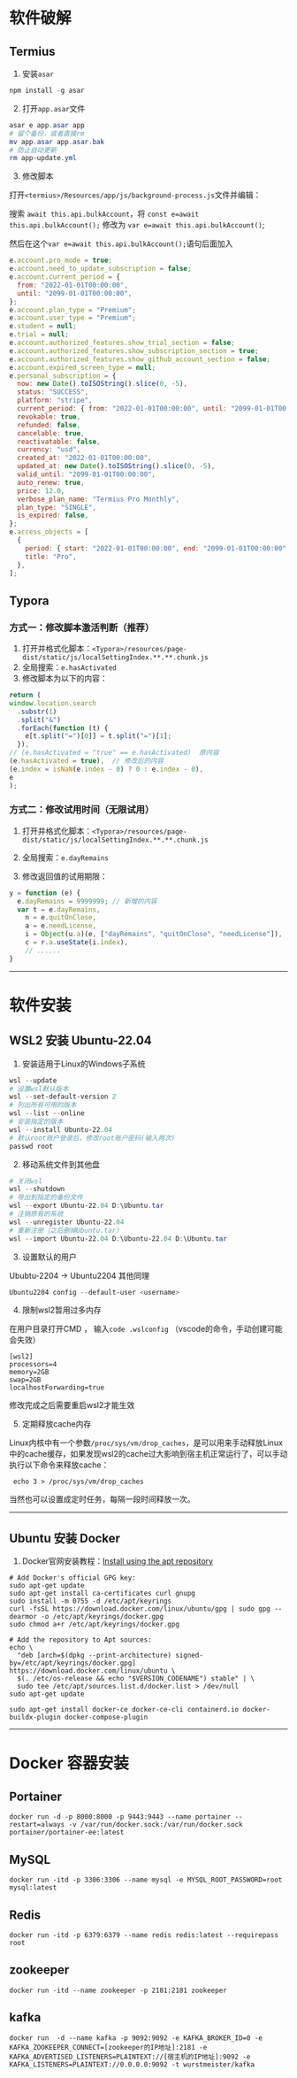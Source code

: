 # 软件破解

## Termius

1. 安装`asar`

```powershell
npm install -g asar
```

2. 打开`app.asar`文件

```powershell
asar e app.asar app
# 留个备份，或者直接rm
mv app.asar app.asar.bak 
# 防止自动更新
rm app-update.yml
```

3. 修改脚本

打开`<termius>/Resources/app/js/background-process.js`文件并编辑：

搜索 `await this.api.bulkAccount`，将 `const e=await this.api.bulkAccount();` 修改为 `var e=await this.api.bulkAccount()`;

然后在这个`var e=await this.api.bulkAccount();`语句后面加入

```javascript
e.account.pro_mode = true;
e.account.need_to_update_subscription = false;
e.account.current_period = {
  from: "2022-01-01T00:00:00",
  until: "2099-01-01T00:00:00",
};
e.account.plan_type = "Premium";
e.account.user_type = "Premium";
e.student = null;
e.trial = null;
e.account.authorized_features.show_trial_section = false;
e.account.authorized_features.show_subscription_section = true;
e.account.authorized_features.show_github_account_section = false;
e.account.expired_screen_type = null;
e.personal_subscription = {
  now: new Date().toISOString().slice(0, -5),
  status: "SUCCESS",
  platform: "stripe",
  current_period: { from: "2022-01-01T00:00:00", until: "2099-01-01T00:00:00" },
  revokable: true,
  refunded: false,
  cancelable: true,
  reactivatable: false,
  currency: "usd",
  created_at: "2022-01-01T00:00:00",
  updated_at: new Date().toISOString().slice(0, -5),
  valid_until: "2099-01-01T00:00:00",
  auto_renew: true,
  price: 12.0,
  verbose_plan_name: "Termius Pro Monthly",
  plan_type: "SINGLE",
  is_expired: false,
};
e.access_objects = [
  {
    period: { start: "2022-01-01T00:00:00", end: "2099-01-01T00:00:00" },
    title: "Pro",
  },
];
```

## Typora

### 方式一：修改脚本激活判断（推荐）

1. 打开并格式化脚本：`<Typora>/resources/page-dist/static/js/localSettingIndex.**.**.chunk.js`
2. 全局搜索：`e.hasActivated`
3. 修改脚本为以下的内容：

```javascript
return (
window.location.search
  .substr(1)
  .split("&")
  .forEach(function (t) {
    e[t.split("=")[0]] = t.split("=")[1];
  }),
// (e.hasActivated = "true" == e.hasActivated)  原内容
(e.hasActivated = true),  // 修改后的内容
(e.index = isNaN(e.index - 0) ? 0 : e.index - 0),
e
);
```

### 方式二：修改试用时间（无限试用）

1. 打开并格式化脚本：`<Typora>/resources/page-dist/static/js/localSettingIndex.**.**.chunk.js`
2. 全局搜索：`e.dayRemains`

3. 修改返回值的试用期限：

```javascript
y = function (e) {
  e.dayRemains = 9999999; // 新增的内容
  var t = e.dayRemains,
    n = e.quitOnClose,
    a = e.needLicense,
    i = Object(u.a)(e, ["dayRemains", "quitOnClose", "needLicense"]),
    c = r.a.useState(i.index),
    // ......
}
```



***



# 软件安装

## WSL2 安装 Ubuntu-22.04

1. 安装适用于Linux的Windows子系统

```powershell
wsl --update
# 设置wsl默认版本
wsl --set-default-version 2
# 列出所有可用的版本
wsl --list --online
# 安装指定的版本
wsl --install Ubuntu-22.04
# 默认root账户登录后，修改root账户密码(输入两次)
passwd root
```

2. 移动系统文件到其他盘

```powershell
# 关闭wsl
wsl --shutdown
# 导出到指定的备份文件
wsl --export Ubuntu-22.04 D:\Ubuntu.tar
# 注销原有的系统
wsl --unregister Ubuntu-22.04
# 重新注册（之后删掉Ubuntu.tar）
wsl --import Ubuntu-22.04 D:\Ubuntu-22.04 D:\Ubuntu.tar
```

3. 设置默认的用户

Ububtu-2204 -> Ubuntu2204 其他同理

```powershell
Ubuntu2204 config --default-user <username>
```

4. 限制wsl2暂用过多内存

在用户目录打开CMD ， 输入`code .wslconfig` （vscode的命令，手动创建可能会失效）

```textile
[wsl2]
processors=4
memory=2GB
swap=2GB
localhostForwarding=true
```


修改完成之后需要重启wsl2才能生效

5. 定期释放cache内存

Linux内核中有一个参数`/proc/sys/vm/drop_caches`，是可以用来手动释放Linux中的cache缓存，如果发现wsl2的cache过大影响到宿主机正常运行了，可以手动执行以下命令来释放cache：

```text
 echo 3 > /proc/sys/vm/drop_caches
```

当然也可以设置成定时任务，每隔一段时间释放一次。

---

## Ubuntu 安装 Docker

1. Docker官网安装教程：[Install using the apt repository](https://docs.docker.com/engine/install/ubuntu/#install-using-the-repository)

```shell
# Add Docker's official GPG key:
sudo apt-get update
sudo apt-get install ca-certificates curl gnupg
sudo install -m 0755 -d /etc/apt/keyrings
curl -fsSL https://download.docker.com/linux/ubuntu/gpg | sudo gpg --dearmor -o /etc/apt/keyrings/docker.gpg
sudo chmod a+r /etc/apt/keyrings/docker.gpg

# Add the repository to Apt sources:
echo \
  "deb [arch=$(dpkg --print-architecture) signed-by=/etc/apt/keyrings/docker.gpg] https://download.docker.com/linux/ubuntu \
  $(. /etc/os-release && echo "$VERSION_CODENAME") stable" | \
  sudo tee /etc/apt/sources.list.d/docker.list > /dev/null
sudo apt-get update 

sudo apt-get install docker-ce docker-ce-cli containerd.io docker-buildx-plugin docker-compose-plugin
```



***



# Docker 容器安装

## Portainer

```shell
docker run -d -p 8000:8000 -p 9443:9443 --name portainer --restart=always -v /var/run/docker.sock:/var/run/docker.sock portainer/portainer-ee:latest
```

## MySQL

```shell
docker run -itd -p 3306:3306 --name mysql -e MYSQL_ROOT_PASSWORD=root mysql:latest
```

## Redis

```shell
docker run -itd -p 6379:6379 --name redis redis:latest --requirepass root
```

## zookeeper

```shell
docker run -itd --name zookeeper -p 2181:2181 zookeeper
```

## kafka

```shell
docker run  -d --name kafka -p 9092:9092 -e KAFKA_BROKER_ID=0 -e KAFKA_ZOOKEEPER_CONNECT=[zookeeper的IP地址]:2181 -e KAFKA_ADVERTISED_LISTENERS=PLAINTEXT://[宿主机的IP地址]:9092 -e KAFKA_LISTENERS=PLAINTEXT://0.0.0.0:9092 -t wurstmeister/kafka
```